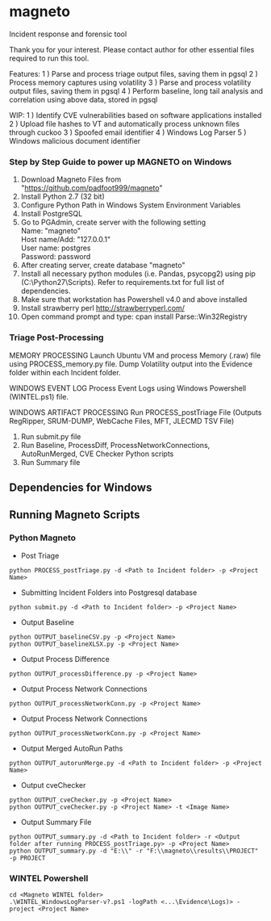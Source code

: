 # magneto
Incident response and forensic tool

Thank you for your interest. Please contact author for other essential files required to run this tool.

Features: 
1 ) Parse and process triage output files, saving them in pgsql 
2 ) Process memory captures using volatility 
3 ) Parse and process volatility output files, saving them in pgsql 
4 ) Perform baseline, long tail analysis and correlation using above data, stored in pgsql

WIP:
1 ) Identify CVE vulnerabilities based on software applications installed 
2 ) Upload file hashes to VT and automatically process unknown files through cuckoo 
3 ) Spoofed email identifier 
4 ) Windows Log Parser 
5 ) Windows malicious document identifier

### Step by Step Guide to power up MAGNETO on Windows

1. Download Magneto Files from "https://github.com/padfoot999/magneto"
2. Install Python 2.7 (32 bit)
3. Configure Python Path in Windows System Environment Variables
4. Install PostgreSQL
5. Go to PGAdmin, create server with the following setting
        <br />Name: "magneto"
        <br />Host name/Add: "127.0.0.1"
        <br />User name: postgres
        <br />Password: password
6. After creating server, create database "magneto"
7. Install all necessary python modules (i.e. Pandas, psycopg2) using pip (C:\Python27\Scripts). Refer to requirements.txt for full list of dependencies.
8. Make sure that workstation has Powershell v4.0 and above installed
9. Install strawberry perl 
http://strawberryperl.com/
10. Open command prompt and type: 
cpan
install Parse::Win32Registry

### Triage Post-Processing

MEMORY PROCESSING
Launch Ubuntu VM and process Memory (.raw) file using PROCESS_memory.py file. Dump Volatility output into the Evidence folder within each Incident folder.

WINDOWS EVENT LOG
Process Event Logs using Windows Powershell (WINTEL.ps1) file.

WINDOWS ARTIFACT PROCESSING
Run PROCESS_postTriage File (Outputs RegRipper, SRUM-DUMP, WebCache Files, MFT, JLECMD TSV File)

1. Run submit.py file
2. Run Baseline, ProcessDiff, ProcessNetworkConnections, AutoRunMerged, CVE Checker Python scripts
3. Run Summary file

## Dependencies for Windows


## Running Magneto Scripts

### Python Magneto
* Post Triage
```
python PROCESS_postTriage.py -d <Path to Incident folder> -p <Project Name>
```
* Submitting Incident Folders into Postgresql database
```
python submit.py -d <Path to Incident folder> -p <Project Name>
```
* Output Baseline
```
python OUTPUT_baselineCSV.py -p <Project Name>
python OUTPUT_baselineXLSX.py -p <Project Name>
```
* Output Process Difference
```
python OUTPUT_processDifference.py -p <Project Name>  
```
* Output Process Network Connections
```
python OUTPUT_processNetworkConn.py -p <Project Name>  
```
* Output Process Network Connections
```
python OUTPUT_processNetworkConn.py -p <Project Name>  
```
* Output Merged AutoRun Paths
```
python OUTPUT_autorunMerge.py -d <Path to Incident folder> -p <Project Name>  
```
* Output cveChecker
```
python OUTPUT_cveChecker.py -p <Project Name>
python OUTPUT_cveChecker.py -p <Project Name> -t <Image Name>
```
* Output Summary File
```
python OUTPUT_summary.py -d <Path to Incident folder> -r <Output folder after running PROCESS_postTriage.py> -p <Project Name>
python OUTPUT_summary.py -d "E:\\" -r "F:\\magneto\\results\\PROJECT" -p PROJECT
```
### WINTEL Powershell 
```
cd <Magneto WINTEL folder>
.\WINTEL_WindowsLogParser-v?.ps1 -logPath <...\Evidence\Logs)> -project <Project Name>
```

